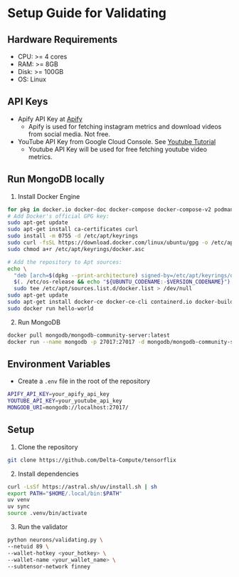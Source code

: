 # Setup Guide for Validating

## Hardware Requirements
- CPU: >= 4 cores
- RAM: >= 8GB
- Disk: >= 100GB
- OS: Linux

## API Keys
- Apify API Key at [Apify](https://docs.apify.com/api/v2)
   - Apify is used for fetching instagram metrics and download videos from social media. Not free.
- YouTube API Key from Google Cloud Console. See [Youtube Tutorial](https://www.youtube.com/watch?v=uz7dY8qTFJw)
   - Youtube API Key will be used for free fetching youtube video metrics.

## Run MongoDB locally

1. Install Docker Engine

```bash
for pkg in docker.io docker-doc docker-compose docker-compose-v2 podman-docker containerd runc; do sudo apt-get remove $pkg; done
# Add Docker's official GPG key:
sudo apt-get update
sudo apt-get install ca-certificates curl
sudo install -m 0755 -d /etc/apt/keyrings
sudo curl -fsSL https://download.docker.com/linux/ubuntu/gpg -o /etc/apt/keyrings/docker.asc
sudo chmod a+r /etc/apt/keyrings/docker.asc

# Add the repository to Apt sources:
echo \
  "deb [arch=$(dpkg --print-architecture) signed-by=/etc/apt/keyrings/docker.asc] https://download.docker.com/linux/ubuntu \
  $(. /etc/os-release && echo "${UBUNTU_CODENAME:-$VERSION_CODENAME}") stable" | \
  sudo tee /etc/apt/sources.list.d/docker.list > /dev/null
sudo apt-get update
sudo apt-get install docker-ce docker-ce-cli containerd.io docker-buildx-plugin docker-compose-plugin
sudo docker run hello-world
```

2. Run MongoDB

```bash
docker pull mongodb/mongodb-community-server:latest
docker run --name mongodb -p 27017:27017 -d mongodb/mongodb-community-server:latest
```

## Environment Variables
- Create a `.env` file in the root of the repository

```bash
APIFY_API_KEY=your_apify_api_key
YOUTUBE_API_KEY=your_youtube_api_key
MONGODB_URI=mongodb://localhost:27017/
```

## Setup

1. Clone the repository

```bash
git clone https://github.com/Delta-Compute/tensorflix
```

2. Install dependencies

```bash
curl -LsSf https://astral.sh/uv/install.sh | sh
export PATH="$HOME/.local/bin:$PATH"
uv venv
uv sync
source .venv/bin/activate
```

3. Run the validator

```bash
python neurons/validating.py \
--netuid 89 \
--wallet-hotkey <your_hotkey> \
--wallet-name <your_wallet_name> \
--subtensor-network finney
```